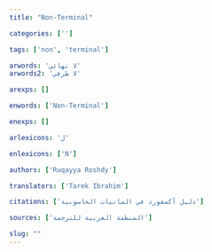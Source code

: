 ```yaml
---
title: "Non-Terminal"

categories: ['']

tags: ['non', 'terminal']

arwords: 'لا نهائي'
arwords2: 'لا طرفي'

arexps: []

enwords: ['Non-Terminal']

enexps: []

arlexicons: 'ل'

enlexicons: ['N']

authors: ['Ruqayya Roshdy']

translators: ['Tarek Ibrahim']

citations: ['دليل أكسفورد في السانيات الحاسوبية']

sources: ['المنظمة العربية للترجمة']

slug: ""
---
```

